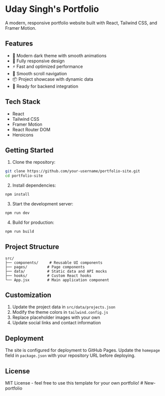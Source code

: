 # Uday Singh's Portfolio

A modern, responsive portfolio website built with React, Tailwind CSS, and Framer Motion.

## Features

- 🎨 Modern dark theme with smooth animations
- 📱 Fully responsive design
- ⚡ Fast and optimized performance
- 🎯 Smooth scroll navigation
- 📦 Project showcase with dynamic data
- 🔄 Ready for backend integration

## Tech Stack

- React
- Tailwind CSS
- Framer Motion
- React Router DOM
- Heroicons

## Getting Started

1. Clone the repository:
```bash
git clone https://github.com/your-username/portfolio-site.git
cd portfolio-site
```

2. Install dependencies:
```bash
npm install
```

3. Start the development server:
```bash
npm run dev
```

4. Build for production:
```bash
npm run build
```

## Project Structure

```
src/
├── components/     # Reusable UI components
├── pages/         # Page components
├── data/          # Static data and API mocks
├── hooks/         # Custom React hooks
└── App.jsx        # Main application component
```

## Customization

1. Update the project data in `src/data/projects.json`
2. Modify the theme colors in `tailwind.config.js`
3. Replace placeholder images with your own
4. Update social links and contact information

## Deployment

The site is configured for deployment to GitHub Pages. Update the `homepage` field in `package.json` with your repository URL before deploying.

## License

MIT License - feel free to use this template for your own portfolio!
#   N e w - p o r t f o l i o  
 
